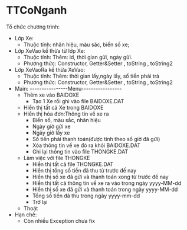 # TTCoNganh
Tổ chức chương trình:
- Lớp Xe:
	+ Thuộc tính: nhãn hiệu, màu săc, biển số xe;
- Lớp XeVao kế thừa từ lớp Xe:
	+ Thuộc tính:
	    Thêm: id, thời gian gửi, ngày gửi.
	+ Phương thức: Constructor, Getter&Setter , toString , toString2
- Lớp XeVaoRa kế thừa XeVao:
	+ Thuộc tính:
	    Thêm: thời gian lấy,ngày lấy, số tiền phải trả
	+ Phương thức: Constructor, Getter&Setter , toString , toString2
- Main:
    ----------------Menu-----------------
    + Thêm xe vào BAIDOXE
        + Tạo 1 Xe rồi ghi vào file BAIDOXE.DAT
    + Hiển thị tất cả Xe trong BAIDOXE
    + Hiển thị hóa đơn:Thông tin về xe ra
        + Biển số, màu sắc, nhãn hiệu
        + Ngày giờ gửi xe
        + Ngày giờ lấy xe 
        + Số tiền phải thanh toán(được tính theo số giờ đã gửi)
        + Xóa thông tin về xe đó ra khỏi BAIDOXE.DAT
        + Ghi lại thông tin vào file THONGKE.DAT
    + Làm việc với file THONGKE
        + Hiển thị tất cả file THONGKE.DAT
        + Hiển thị tổng số tiền đã thu từ trước đế nay
        + Hiển thị số xe đã gửi và thanh toán xong từ trước đế nay
        + Hiển thị tất cả thông tin về xe ra vào trong ngày yyyy-MM-dd
        + Hiển thị số xe đã gửi và thanh toán trong ngày yyyy-MM-dd
        + Tổng số tiền đã thu trong ngày yyyy-mm-dd
        + Trở lại 
    + Thoát
- Hạn chế:
    + Còn nhiều Exception chưa fix